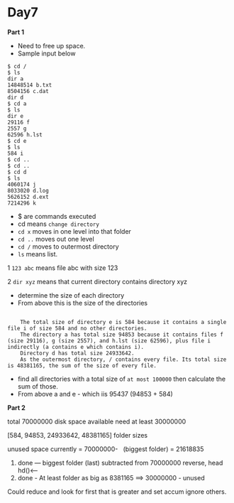 # Day7

**Part 1**
- Need to free up space.
- Sample input below
```
$ cd /
$ ls
dir a
14848514 b.txt
8504156 c.dat
dir d
$ cd a
$ ls
dir e
29116 f
2557 g
62596 h.lst
$ cd e
$ ls
584 i
$ cd ..
$ cd ..
$ cd d
$ ls
4060174 j
8033020 d.log
5626152 d.ext
7214296 k

```
- $ are commands executed
- cd means `change directory`
- `cd x` moves in one level into that folder
- `cd ..` moves out one level
- `cd /` moves to outermost directory
- `ls` means list.

1 `123 abc` means file abc with size 123

2 `dir xyz` means that current directory contains directory xyz

- determine the size of each directory
- From above this is the size of the directories

```

    The total size of directory e is 584 because it contains a single file i of size 584 and no other directories.
    The directory a has total size 94853 because it contains files f (size 29116), g (size 2557), and h.lst (size 62596), plus file i indirectly (a contains e which contains i).
    Directory d has total size 24933642.
    As the outermost directory, / contains every file. Its total size is 48381165, the sum of the size of every file.

```

- find all directories with a total size of `at most 100000` then calculate the sum of those.
- From above a and e - which iis 95437 (94853 + 584)

**Part 2**

total 70000000 disk space available
need at least 30000000

[584, 94853, 24933642, 48381165] folder sizes

unused space currently = 70000000-   (biggest folder)
                                         = 21618835

1. done — biggest folder (last) subtracted from 70000000 reverse, head hd()<——
2. done - At least folder as big as 8381165 ==> 30000000 -  unused

Could reduce and look for first that is greater and set accum
ignore others.
